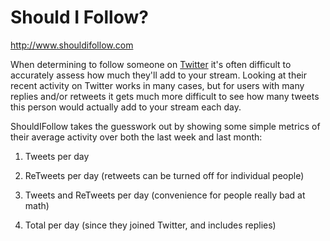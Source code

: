 # Should I Follow?

http://www.shouldifollow.com

When determining to follow someone on [Twitter](https://twitter.com/) it's often difficult to accurately assess how much 
they'll add to your stream. Looking at their recent activity on Twitter works in many cases, but for users
with many replies and/or retweets it gets much more difficult to see how many tweets this person would actually add to your stream each
day.

ShouldIFollow takes the guesswork out by showing some simple metrics of their average activity over both the last week and last month:

1. Tweets per day

2. ReTweets per day (retweets can be turned off for individual people)

3. Tweets and ReTweets per day (convenience for people really bad at math)

4. Total per day (since they joined Twitter, and includes replies)
